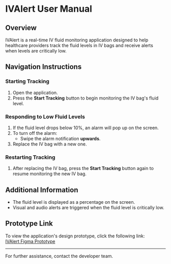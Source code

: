 # IVAlert User Manual

## Overview
IVAlert is a real-time IV fluid monitoring application designed to help healthcare providers track the fluid levels in IV bags and receive alerts when levels are critically low.

## Navigation Instructions

### Starting Tracking
1. Open the application.
2. Press the **Start Tracking** button to begin monitoring the IV bag's fluid level.

### Responding to Low Fluid Levels
1. If the fluid level drops below 10%, an alarm will pop up on the screen.
2. To turn off the alarm:
   - Swipe the alarm notification **upwards**.
3. Replace the IV bag with a new one.

### Restarting Tracking
1. After replacing the IV bag, press the **Start Tracking** button again to resume monitoring the new IV bag.

## Additional Information
- The fluid level is displayed as a percentage on the screen.
- Visual and audio alerts are triggered when the fluid level is critically low.

## Prototype Link
To view the application's design prototype, click the following link:  
[IVAlert Figma Prototype](https://www.figma.com/proto/3HbT0v5sXvN1SJeZoOKVbB/IVAlert?node-id=0-1&t=y2dGNzmbuHLltwv7-1)

---
For further assistance, contact the developer team.